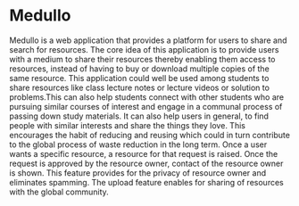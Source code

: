 # Medullo
Medullo is a web application that provides a platform for users to share and search for resources. The core idea of this application is to provide users with a medium to share their resources thereby enabling them access to resources, instead of having to buy or download multiple copies of the same resource. This application could well be used among students to share resources like class lecture notes or lecture videos or solution to problems.This can also help students connect with other students who are pursuing similar courses of interest and engage in a communal process of passing down study materials. It can also help users in general, to find people with similar interests and share the things they love. This encourages the habit of reducing and reusing which could in turn contribute to the global process of waste reduction in the long term. Once a user wants a specific resource, a resource for that request is raised. Once the request is approved by the resource owner, contact of the resource owner is shown. This feature provides for the privacy of resource owner and eliminates spamming. The upload feature enables for sharing of resources with the global community.
